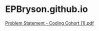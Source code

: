 # EPBryson.github.io
[Problem Statement - Coding Cohort (1).pdf](https://github.com/EPBryson/EPBryson.github.io/files/10532299/Problem.Statement.-.Coding.Cohort.1.pdf)
